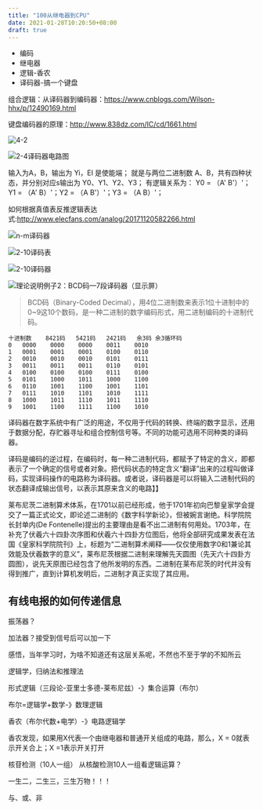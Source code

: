 ```yaml
---
title: "100从继电器到CPU"
date: 2021-01-28T10:20:50+08:00
draft: true
---
```


- 编码
- 继电器
- 逻辑-香农
- 译码器-搞一个键盘


组合逻辑：从译码器到编码器：https://www.cnblogs.com/Wilson-hhx/p/12490169.html

键盘编码器的原理：http://www.838dz.com/IC/cd/1661.html

![4-2](https://ansoncode.bazhentu.net/myblogtalk/img/20210128135149.png)

![2-4译码器电路图](https://iknow-pic.cdn.bcebos.com/dbb44aed2e738bd4e0f537eaaf8b87d6267ff911?x-bce-process=image/resize,m_lfit,w_600,h_800,limit_1)

输入为A，B，输出为 Yi，EI 是使能端；
就是与两位二进制数 A、B，共有四种状态，并分别对应s输出为 Y0、Y1、Y2、Y3；
有逻辑关系为：
Y0 = （A' B'）'；Y1 = （A' B）'；Y2 = （A B'）'；Y3 = （A B）'；


如何根据真值表反推逻辑表达式:http://www.elecfans.com/analog/20171120582266.html

![n-m译码器](https://ansoncode.bazhentu.net/myblogtalk/img/20210128135430.png)

![2-10译码表](https://pics1.baidu.com/feed/35a85edf8db1cb13fd0905562c8ab84893584b7c.png?token=6d64140e3bd5860dd31f78dca26b825a)

![2-10译码器](https://img2020.cnblogs.com/i-beta/1618094/202003/1618094-20200313222725093-1910774192.png)

![理论说明例子2：BCD码—7段译码器（显示屏）](https://img2020.cnblogs.com/i-beta/1618094/202003/1618094-20200313223644577-1502325030.png)

>BCD码（Binary-Coded Decimal），用4位二进制数来表示1位十进制中的0~9这10个数码，是一种二进制的数字编码形式，用二进制编码的十进制代码。
```
十进制数	8421码	5421码	2421码	余3码	余3循环码
0	0000	0000	0000	0011	0010
1	0001	0001	0001	0100	0110
2	0010	0010	0010	0101	0111
3	0011	0011	0011	0110	0101
4	0100	0100	0100	0111	0100
5	0101	1000	1011	1000	1100
6	0110	1001	1100	1001	1101
7	0111	1010	1101	1010	1111
8	1000	1011	1110	1011	1110
9	1001	1100	1111	1100	1010
```


译码器在数字系统中有广泛的用途，不仅用于代码的转换、终端的数字显示，还用于数据分配，存贮器寻址和组合控制信号等。不同的功能可选用不同种类的译码器。


译码是编码的逆过程，在编码时，每一种二进制代码，都赋予了特定的含义，即都表示了一个确定的信号或者对象。把代码状态的特定含义“翻译”出来的过程叫做译码，实现译码操作的电路称为译码器。或者说，译码器是可以将输入二进制代码的状态翻译成输出信号，以表示其原来含义的电路】】


莱布尼茨二进制算术体系，在1701以前已经形成，他于1701年初向巴黎皇家学会提交了一篇正式论文，即论述二进制的《数字科学新论》，但被婉言谢绝。科学院院长封单内(De Fontenelle)提出的主要理由是看不出二进制有何用处。1703年，在补充了伏羲六十四卦次序图和伏羲六十四卦方位图后，他将全部研究成果发表在法国《皇家科学院院刊》上，标题为“二进制算术阐释——仅仅使用数字0和1兼论其效能及伏羲数字的意义”，莱布尼茨根据二进制来理解先天圆图（先天六十四卦方圆图），说先天原图已经包含了他所发明的东西。二进制在莱布尼茨的时代并没有得到推广，直到计算机发明后，二进制才真正实现了其应用。


## 有线电报的如何传递信息

振荡器？

加法器？接受到信号后可以加一下


感悟，当年学习时，为啥不知道还有这层关系呢，不然也不至于学的不知所云


逻辑学，归纳法和推理法

形式逻辑（三段论-亚里士多德-莱布尼兹）-》集合运算（布尔）

布尔=逻辑学+数学-》数理逻辑

香农（布尔代数+电学）-》电路逻辑学

香农发现，如果用X代表一个由继电器和普通开关组成的电路，那么，X = 0就表示开关合上；X =1表示开关打开




核苷检测（10人一组）
从核酸检测10人一组看逻辑运算？


一生二，二生三，三生万物！！！

与、或、非
